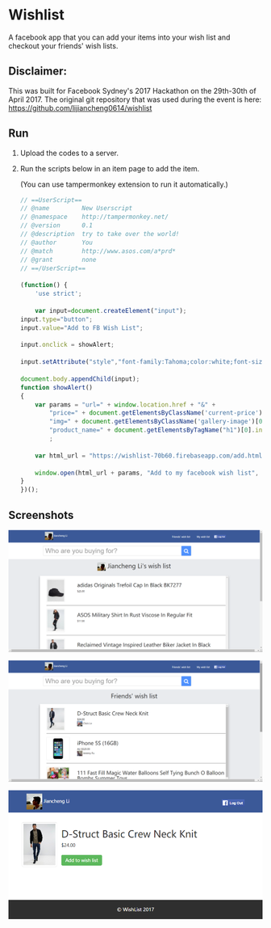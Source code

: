 # Wishlist

A facebook app that you can add your items into your wish list and checkout your friends' wish lists.

## Disclaimer:

This was built for Facebook Sydney's 2017 Hackathon on the 29th-30th of April 2017. The original git repository that was used during the event is here: https://github.com/lijiancheng0614/wishlist

## Run

1. Upload the codes to a server.

2. Run the scripts below in an item page to add the item.
    
    (You can use tampermonkey extension to run it automatically.)

    ```javascript
    // ==UserScript==
    // @name         New Userscript
    // @namespace    http://tampermonkey.net/
    // @version      0.1
    // @description  try to take over the world!
    // @author       You
    // @match        http://www.asos.com/a*prd*
    // @grant        none
    // ==/UserScript==

    (function() {
        'use strict';

        var input=document.createElement("input");
    input.type="button";
    input.value="Add to FB Wish List";

    input.onclick = showAlert;

    input.setAttribute("style","font-family:Tahoma;color:white;font-size:18px;position:absolute;top:300px;right:280px;background-color:#4a67b8");

    document.body.appendChild(input);
    function showAlert()
    {
        var params = "url=" + window.location.href + "&" +
            "price=" + document.getElementsByClassName('current-price')[0].innerHTML + "&" +
            "img=" + document.getElementsByClassName('gallery-image')[0].currentSrc + "&" +
            "product_name=" + document.getElementsByTagName("h1")[0].innerHTML
            ;

        var html_url = "https://wishlist-70b60.firebaseapp.com/add.html?";

        window.open(html_url + params, "Add to my facebook wish list", "height=480, width=800");
    }
    })();
    ```

## Screenshots

![screenshot_my_wishlist](screenshots/screenshot_my_wishlist.png)

![screenshot_friends_wishlist](screenshots/screenshot_friends_wishlist.png)

![screenshot_add_item](screenshots/screenshot_add_item.png)
